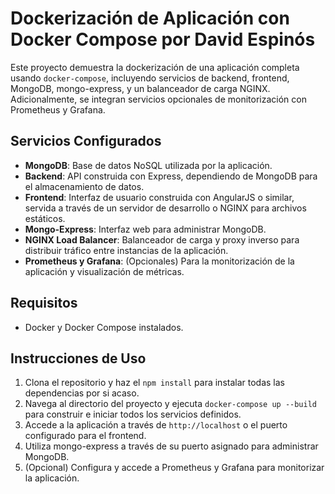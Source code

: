 # Dockerización de Aplicación con Docker Compose por David Espinós

Este proyecto demuestra la dockerización de una aplicación completa usando `docker-compose`, incluyendo servicios de backend, frontend, MongoDB, mongo-express, y un balanceador de carga NGINX. 
Adicionalmente, se integran servicios opcionales de monitorización con Prometheus y Grafana.

## Servicios Configurados

- **MongoDB**: Base de datos NoSQL utilizada por la aplicación.
- **Backend**: API construida con Express, dependiendo de MongoDB para el almacenamiento de datos.
- **Frontend**: Interfaz de usuario construida con AngularJS o similar, servida a través de un servidor de desarrollo o NGINX para archivos estáticos.
- **Mongo-Express**: Interfaz web para administrar MongoDB.
- **NGINX Load Balancer**: Balanceador de carga y proxy inverso para distribuir tráfico entre instancias de la aplicación.
- **Prometheus y Grafana**: (Opcionales) Para la monitorización de la aplicación y visualización de métricas.

## Requisitos

- Docker y Docker Compose instalados.

## Instrucciones de Uso

1. Clona el repositorio y haz el `npm install` para instalar todas las dependencias por si acaso.
2. Navega al directorio del proyecto y ejecuta `docker-compose up --build` para construir e iniciar todos los servicios definidos.
3. Accede a la aplicación a través de `http://localhost` o el puerto configurado para el frontend.
4. Utiliza mongo-express a través de su puerto asignado para administrar MongoDB.
5. (Opcional) Configura y accede a Prometheus y Grafana para monitorizar la aplicación.


